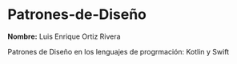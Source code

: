 # Patrones-de-Diseño
**Nombre:** Luis Enrique Ortiz Rivera

Patrones de Diseño en los lenguajes de progrmación: Kotlin y Swift 
